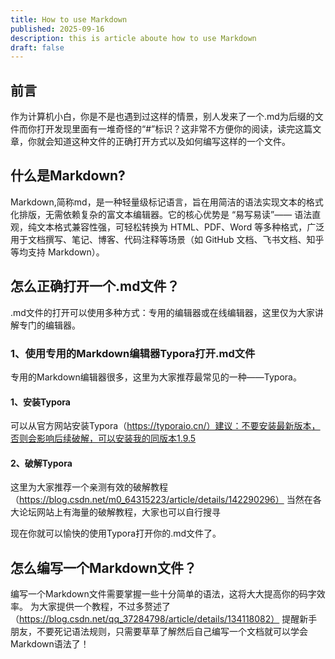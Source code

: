 ```yaml
---
title: How to use Markdown
published: 2025-09-16
description: this is article aboute how to use Markdown
draft: false
---
```


## 前言
作为计算机小白，你是不是也遇到过这样的情景，别人发来了一个.md为后缀的文件而你打开发现里面有一堆奇怪的“#”标识？这非常不方便你的阅读，读完这篇文章，你就会知道这种文件的正确打开方式以及如何编写这样的一个文件。

## 什么是Markdown?
Markdown,简称md，是一种轻量级标记语言，旨在用简洁的语法实现文本的格式化排版，无需依赖复杂的富文本编辑器。它的核心优势是 “易写易读”—— 语法直观，纯文本格式兼容性强，可轻松转换为 HTML、PDF、Word 等多种格式，广泛用于文档撰写、笔记、博客、代码注释等场景（如 GitHub 文档、飞书文档、知乎等均支持 Markdown）。

## 怎么正确打开一个.md文件？
.md文件的打开可以使用多种方式：专用的编辑器或在线编辑器，这里仅为大家讲解专门的编辑器。
### 1、使用专用的Markdown编辑器Typora打开.md文件
专用的Markdown编辑器很多，这里为大家推荐最常见的一种——Typora。
#### 1、安装Typora
可以从官方网站安装Typora（https://typoraio.cn/）建议：不要安装最新版本，否则会影响后续破解，可以安装我的同版本1.9.5
#### 2、破解Typora
这里为大家推荐一个亲测有效的破解教程（https://blog.csdn.net/m0_64315223/article/details/142290296）
当然在各大论坛网站上有海量的破解教程，大家也可以自行搜寻

现在你就可以愉快的使用Typora打开你的.md文件了。

## 怎么编写一个Markdown文件？
编写一个Markdown文件需要掌握一些十分简单的语法，这将大大提高你的码字效率。
为大家提供一个教程，不过多赘述了（https://blog.csdn.net/qq_37284798/article/details/134118082）
提醒新手朋友，不要死记语法规则，只需要草草了解然后自己编写一个文档就可以学会Markdown语法了！




